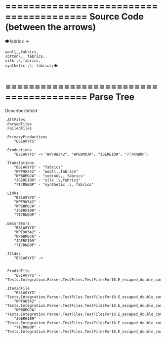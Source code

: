 ========================================
Source Code (between the arrows)
========================================

🡆fabrics ->

	wool\,,fabrics,
	cotton\,, fabrics,
	silk ,\,fabrics,
	synthetic ,\, fabrics;🡄

========================================
Parse Tree
========================================
DescribeUnfold

    .AllFiles
    .ParsedFiles
    .FailedFiles

    .PrimaryProductions
        "BS1A0YYS" 

    .Productions
        "BS1A0YYS" -> "WPF9W342", "WP68MOJA", "JGEREI09", "7T7RNBOP";

    .Translations
        "BS1A0YYS" - "fabrics"
        "WPF9W342" - "wool\,,fabrics"
        "WP68MOJA" - "cotton\,, fabrics"
        "JGEREI09" - "silk ,\,fabrics"
        "7T7RNBOP" - "synthetic ,\, fabrics"

    .Links
        "BS1A0YYS" - 
        "WPF9W342" - 
        "WP68MOJA" - 
        "JGEREI09" - 
        "7T7RNBOP" - 

    .Decorators
        "BS1A0YYS" - 
        "WPF9W342" - 
        "WP68MOJA" - 
        "JGEREI09" - 
        "7T7RNBOP" - 

    .Tildes
        "BS1A0YYS" -> 


    .ProdidFile
        "BS1A0YYS" - "Tests.Integration.Parser.TestFiles.TestFilesFor10.E_escaped_double_commas.ds"

    .ItemidFile
        "BS1A0YYS" - "Tests.Integration.Parser.TestFiles.TestFilesFor10.E_escaped_double_commas.ds"
        "WPF9W342" - "Tests.Integration.Parser.TestFiles.TestFilesFor10.E_escaped_double_commas.ds"
        "WP68MOJA" - "Tests.Integration.Parser.TestFiles.TestFilesFor10.E_escaped_double_commas.ds"
        "JGEREI09" - "Tests.Integration.Parser.TestFiles.TestFilesFor10.E_escaped_double_commas.ds"
        "7T7RNBOP" - "Tests.Integration.Parser.TestFiles.TestFilesFor10.E_escaped_double_commas.ds"

